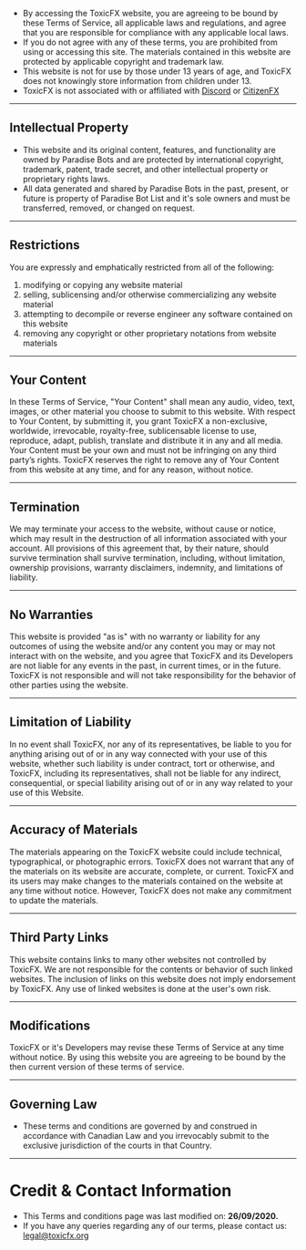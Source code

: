 
- By accessing the ToxicFX website, you are agreeing to be bound by these Terms of Service, all applicable laws and regulations, and agree that you are responsible for compliance with any applicable local laws.
- If you do not agree with any of these terms, you are prohibited from using or accessing this site. The materials contained in this website are protected by applicable copyright and trademark law.
- This website is not for use by those under 13 years of age, and ToxicFX does not knowingly store information from children under 13.
- ToxicFX is not associated with or affiliated with <a href="https://discord.com/">Discord</a> or <a href="https://fivem.net/">CitizenFX</a>

---

## Intellectual Property</h2>
- This website and its original content, features, and functionality are owned by Paradise Bots and are protected by international copyright, trademark, patent, trade secret, and other intellectual property or proprietary rights laws. 
- All data generated and shared by Paradise Bots in the past, present, or future is property of Paradise Bot List and it's sole owners and must be transferred, removed, or changed on request.

---

## Restrictions
You are expressly and emphatically restricted from all of the following:
1. modifying or copying any website material
2. selling, sublicensing and/or otherwise commercializing any website material
3. attempting to decompile or reverse engineer any software contained on this website
4. removing any copyright or other proprietary notations from website materials

---

## Your Content
In these Terms of Service, "Your Content" shall mean any audio, video, text, images, or other material you choose to submit to this website. With respect to Your Content, by submitting it, you grant ToxicFX a non-exclusive, worldwide, irrevocable, royalty-free, sublicensable license to use, reproduce, adapt, publish, translate and distribute it in any and all media. Your Content must be your own and must not be infringing on any third party’s rights. ToxicFX reserves the right to remove any of Your Content from this website at any time, and for any reason, without notice.

---

## Termination
We may terminate your access to the website, without cause or notice, which may result in the destruction of all information associated with your account. 
All provisions of this agreement that, by their nature, should survive termination shall survive termination, including, without limitation, ownership provisions, warranty disclaimers, indemnity, and limitations of liability.

---

## No Warranties
This website is provided "as is" with no warranty or liability for any outcomes of using the website and/or any content you may or may not interact with on the website, and you agree that ToxicFX and its Developers are not liable for any events in the past, in current times, or in the future. 
ToxicFX is not responsible and will not take responsibility for the behavior of other parties using the website.

---

## Limitation of Liability
In no event shall ToxicFX, nor any of its representatives, be liable to you for anything arising out of or in any way connected with your use of this website, whether such liability is under contract, tort or otherwise, and ToxicFX, including its representatives, shall not be liable for any indirect, consequential, or special liability arising out of or in any way related to your use of this Website.

---

## Accuracy of Materials</h2>
The materials appearing on the ToxicFX website could include technical, typographical, or photographic errors. 
ToxicFX does not warrant that any of the materials on its website are accurate, complete, or current. 
ToxicFX and its users may make changes to the materials contained on the website at any time without notice. However, ToxicFX does not make any commitment to update the materials.
 
---

## Third Party Links
This website contains links to many other websites not controlled by ToxicFX. We are not responsible for the contents or behavior of such linked websites. 
The inclusion of links on this website does not imply endorsement by ToxicFX. Any use of linked websites is done at the user's own risk.

---

## Modifications
ToxicFX or it's Developers may revise these Terms of Service at any time without notice. 
By using this website you are agreeing to be bound by the then current version of these terms of service.
 
---

## Governing Law
* These terms and conditions are governed by and construed in accordance with Canadian Law and you irrevocably submit to the exclusive jurisdiction of the courts in that Country.

---

# Credit & Contact Information
- This Terms and conditions page was last modified on: **26/09/2020.** 
- If you have any queries regarding any of our terms, please contact us: legal@toxicfx.org
